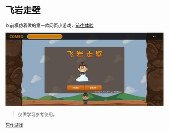 
# 飞岩走壁

以前模仿着做的第一款网页小游戏，[前往体验](https://ghbjayce.github.io/flying-rock-game)

![screenshot](https://raw.githubusercontent.com/GHBJayce/Assets/master/flying-rock-game/screenshot.jpg)

> 仅供学习参考使用。

[原作游戏](http://www.7k7k.com/swf/67863.htm)